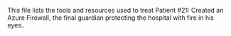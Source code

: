 This file lists the tools and resources used to treat Patient #21: Created an Azure Firewall, the final guardian protecting the hospital with fire in his eyes..
